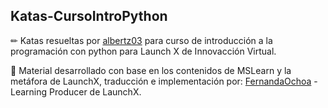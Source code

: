 ## Katas-CursoIntroPython
✏ Katas resueltas por [albertz03](https://github.com/albertz03) para curso de introducción a la programación con python para Launch X de Innovacción Virtual.

🔴 Material desarrollado con base en los contenidos de MSLearn y la metáfora de LaunchX, traducción e implementación por: [FernandaOchoa](https://github.com/FernandaOchoa) - Learning Producer de LaunchX.
